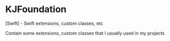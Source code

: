 # KJFoundation
[Swift] - Swift extensions, custom classes, etc

Contain some extensions, custom classes that I usually used in my projects
